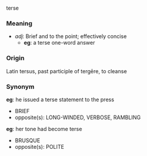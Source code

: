 terse
### Meaning
+ _adj_: Brief and to the point; effectively concise
    + __eg__: a terse one-word answer

### Origin

Latin tersus, past participle of tergēre, to cleanse

### Synonym

__eg__: he issued a terse statement to the press

+ BRIEF
+ opposite(s): LONG-WINDED, VERBOSE, RAMBLING

__eg__: her tone had become terse

+ BRUSQUE
+ opposite(s): POLITE


